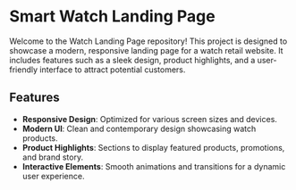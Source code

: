 # Smart Watch Landing Page

Welcome to the Watch Landing Page repository! This project is designed to showcase a modern, responsive landing page for a watch retail website. It includes features such as a sleek design, product highlights, and a user-friendly interface to attract potential customers.


## Features

- **Responsive Design**: Optimized for various screen sizes and devices.
- **Modern UI**: Clean and contemporary design showcasing watch products.
- **Product Highlights**: Sections to display featured products, promotions, and brand story.
- **Interactive Elements**: Smooth animations and transitions for a dynamic user experience.
